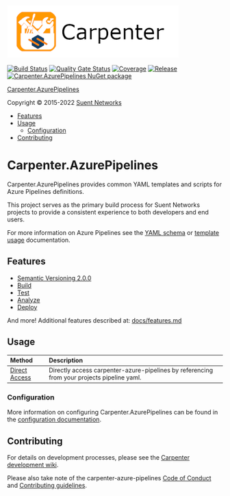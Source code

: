 ![Carpenter.AzurePipelines](media/Carpenter-Title_400x122.png)

[![Build Status](https://dev.azure.com/suent/Carpenter/_apis/build/status/Carpenter.AzurePipelines?branchName=main)](https://dev.azure.com/suent/Carpenter/_build/latest?definitionId=7&branchName=main)
[![Quality Gate Status](https://sonarcloud.io/api/project_badges/measure?project=Suent_Carpenter.AzurePipelines&metric=alert_status)](https://sonarcloud.io/summary/new_code?id=Suent_Carpenter.AzurePipelines)
[![Coverage](https://sonarcloud.io/api/project_badges/measure?project=Suent_Carpenter.AzurePipelines&metric=coverage)](https://sonarcloud.io/summary/new_code?id=Suent_Carpenter.AzurePipelines)
[![Release](https://vsrm.dev.azure.com/suent/_apis/public/Release/badge/f805856b-08a0-459b-89c8-66f8ec61d6e1/1/4)](https://dev.azure.com/suent/Carpenter/_release?view=all&_a=releases&definitionId=1)
[![Carpenter.AzurePipelines NuGet package](https://feeds.dev.azure.com/suent/_apis/public/Packaging/Feeds/6e861335-193a-4afe-97aa-2097572c51f9@ba500766-c1dc-4b9b-aaa6-3f7021545343/Packages/db5f766a-90a7-4c00-b2b5-3336a63b27a0/Badge)](https://www.nuget.org/Carpenter.AzurePipelines)

[Carpenter.AzurePipelines](#carpeneterazurepipelines)

Copyright © 2015-2022 [Suent Networks](https://suent.net)

* [Features](#features)
* [Usage](#usage)
  * [Configuration](#configuration)
* [Contributing](#contributing)


# Carpenter.AzurePipelines

Carpenter.AzurePipelines provides common YAML templates and scripts for Azure Pipelines definitions. 

This project serves as the primary build process for Suent Networks projects to provide a consistent experience to both developers and end users.

For more information on Azure Pipelines see the [YAML schema](https://docs.microsoft.com/en-us/azure/devops/pipelines/yaml-schema) or [template usage](https://docs.microsoft.com/en-us/azure/devops/pipelines/process/templates?view=azure-devops) documentation.


## Features

* [Semantic Versioning 2.0.0](docs/semver.md)
* [Build](docs/build.md)
* [Test](docs/test.md)
* [Analyze](docs/analysis.md)
* [Deploy](docs/deploy.md)

And more! Additional features described at: [docs/features.md](docs/features.md)

## Usage

| Method | Description |
|:-------|:------------|
| [Direct Access](docs/usage-direct.md) | Directly access carpenter-azure-pipelines by referencing from your projects pipeline yaml. |

### Configuration

More information on configuring Carpenter.AzurePipelines can be found in the [configuration documentation](docs/configuration.md).

## Contributing

For details on development processes, please see the [Carpenter development wiki](https://dev.azure.com/suent/Carpenter/_wiki/wikis/Carpenter.wiki).

Please also take note of the carpenter-azure-pipelines [Code of Conduct](docs/CODE_OF_CONDUCT.md) and [Contributing guidelines](docs/CONTRIBUTING.md).
